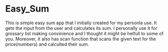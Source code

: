 # Easy_Sum
This is simple easy sum app that I initially created for my personla use. It gets the input from the user and calculates its sum. I personally use it for grossary list making convinience and I thought it might be helfull to some of you.
  Moreover, it also has scan function that scans the given text for the price(numbers) and calculted their sum.
